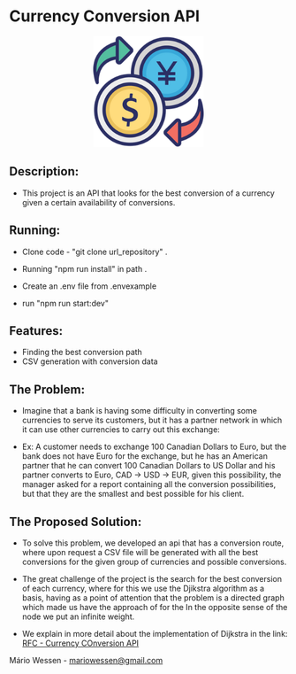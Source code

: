 <head>
	<h1>  Currency Conversion API  </h1>
</head>
<body>
	<p align="center">
  <img src="logo_e.png" width="200" title="Conversion">
</p>
<div>
  
  ##  Description:  
   - This project is an API that looks for the best conversion of a currency given a certain availability of conversions. 
   
  ##  Running:  
   - Clone code - "git clone url_repository" .

   - Running "npm run install" in path .
   
   - Create an .env file from .envexample
   
   - run "npm run start:dev"
  ## Features:
  - Finding the best conversion path
  - CSV generation with conversion data

  ##  The Problem:
   - Imagine that a bank is having some difficulty in converting some currencies to serve its customers, but it has a partner network in which it can use other currencies to carry out this exchange:

   - Ex: A customer needs to exchange 100 Canadian Dollars to Euro, but the bank does not have Euro for the exchange, but he has an American partner that he can convert 100 Canadian Dollars to US Dollar and his partner converts to Euro, CAD -> USD -> EUR, given this possibility, the manager asked for a report containing all the conversion possibilities, but that they are the smallest and best possible for his client.

  ##  The Proposed Solution:
   - To solve this problem, we developed an api that has a conversion route, where upon request a CSV file will be generated with all the best conversions for the given group of currencies and possible conversions.

   - The great challenge of the project is the search for the best conversion of each currency, where for this we use the Djikstra algorithm as a basis, having as a point of attention that the problem is a directed graph which made us have the approach of for the In the opposite sense of the node we put an infinite weight.

   - We explain in more detail about the implementation of Dijkstra in the link: [RFC - Currency COnversion API](https://unexpected-territory-205.notion.site/RFC-Currency-Conversion-API-22acfbb51ca94c6ca45a8dac77334fa5)
</div>

</body>

<footer>
  <p>Mário Wessen - <a href="mailto:mariowessen@gmail.com">mariowessen@gmail.com</a></p>
</footer>




